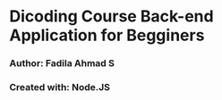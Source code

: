 <h1>Dicoding Course Back-end Application for Begginers</h1>
<h3>Author: Fadila Ahmad S</h3>
<h3>Created with: Node.JS</h3>
